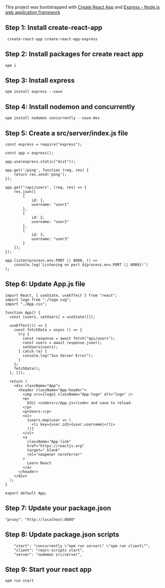This project was bootstrapped with [Create React App](https://github.com/facebook/create-react-app) and [Express - Node.js web application framework](https://expressjs.com/)

## Step 1: Install create-react-app

```
 create-react-app create-react-app-express
```

## Step 2: Install packages for create react app

```
npm i
```

## Step 3: Install express

```
npm install express --save
```

## Step 4: Install nodemon and concurrently

```
npm install nodemon concurrently --save-dev
```

## Step 5: Create a src/server/index.js file

```
const express = require("express");

const app = express();

app.use(express.static("dist"));

app.get('/ping', function (req, res) {
    return res.send('pong');
});

app.get("/api/users", (req, res) => {
    res.json([
        {
            id: 1,
            username: "user1"
        },
        {
            id: 2,
            username: "user2"
        },
        {
            id: 3,
            username: "user3"
        }
    ]);
});

app.listen(process.env.PORT || 8080, () =>
    console.log(`Listening on port ${process.env.PORT || 8080}!`)
);
```

## Step 6: Update App.js file

```
import React, { useState, useEffect } from "react";
import logo from "./logo.svg";
import "./App.css";

function App() {
  const [users, setUsers] = useState([]);

  useEffect(() => {
    const fetchData = async () => {
      try {
        const response = await fetch("api/users");
        const users = await response.json();
        setUsers(users);
      } catch (e) {
        console.log("5xx Server Error");
      }
    };
    fetchData();
  }, []);

  return (
    <div className="App">
      <header className="App-header">
        <img src={logo} className="App-logo" alt="logo" />
        <p>
          Edit <code>src/App.js</code> and save to reload.
        </p>
        <p>Users:</p>
        <ul>
          {users.map(user => (
            <li key={user.id}>{user.username}</li>
          ))}
        </ul>
        <a
          className="App-link"
          href="https://reactjs.org"
          target="_blank"
          rel="noopener noreferrer"
        >
          Learn React
        </a>
      </header>
    </div>
  );
}

export default App;

```

## Step 7: Update your package.json

```
"proxy": "http://localhost:8080"
```

## Step 8: Update package.json scripts

```
    "start": "concurrently \"npm run server\" \"npm run client\"",
    "client": "react-scripts start",
    "server": "nodemon src/server",
```


## Step 9: Start your react app

```
npm run start
```